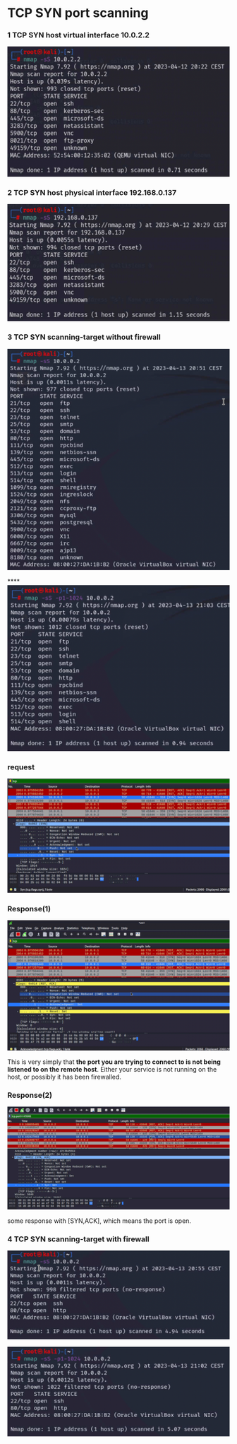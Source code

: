 # TCP SYN port scanning

### 1 TCP SYN host virtual interface 10.0.2.2

![image-20230412202741756](images/image-20230412202741756.png)

### 2 TCP SYN host physical interface 192.168.0.137

![image-20230412202950828](images/image-20230412202950828.png)

### 3 TCP SYN scanning-target without firewall

![image-20230413205732742](images/image-20230413205732742.png)

****![image-20230413210643945](images/image-20230413210643945.png)

### request

![image-20230413211238936](images/image-20230413211238936.png)

### Response(1)

![image-20230413211944664](images/image-20230413211944664.png)

This is very simply that **the port you are trying to connect to is not being listened to on the remote host**. Either your service is not running on the host, or possibly it has been firewalled.

### Response(2)

![image-20230413213302217](images/image-20230413213302217.png)

some response with [SYN,ACK], which means the port is open.

### 4 TCP SYN scanning-target with firewall

![image-20230413205909155](images/image-20230413205909155.png)

![image-20230413210611658](images/image-20230413210611658.png)

